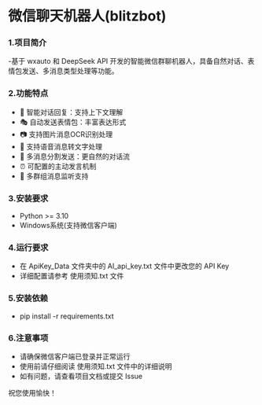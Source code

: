 # 微信聊天机器人(blitzbot)
### 1.项目简介
-基于 wxauto 和 DeepSeek API 开发的智能微信群聊机器人，具备自然对话、表情包发送、多消息类型处理等功能。

### 2.功能特点
- 🤖 智能对话回复：支持上下文理解
- 🎭 自动发送表情包：丰富表达形式
- 📷 支持图片消息OCR识别处理
- 🎤 支持语音消息转文字处理
- 💬 多消息分割发送：更自然的对话流
- ⏰ 可配置的主动发言机制
- 👥 多群组消息监听支持

### 3.安装要求
- Python >= 3.10
- Windows系统(支持微信客户端)

### 4.运行要求
- 在 ApiKey_Data 文件夹中的 AI_api_key.txt 文件中更改您的 API Key
- 详细配置请参考 使用须知.txt 文件

### 5.安装依赖
- pip install -r requirements.txt

### 6.注意事项
- 请确保微信客户端已登录并正常运行
- 使用前请仔细阅读 使用须知.txt 文件中的详细说明
- 如有问题，请查看项目文档或提交 Issue

祝您使用愉快！